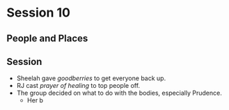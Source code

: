 # Session 10
## People and Places
## Session
* Sheelah gave _goodberries_ to get everyone back up.
* RJ cast _prayer of healing_ to top people off.
* The group decided on what to do with the bodies, especially Prudence.
	* Her b
<!--stackedit_data:
eyJoaXN0b3J5IjpbLTE0NTg2MjAxMTUsNzMwOTk4MTE2XX0=
-->